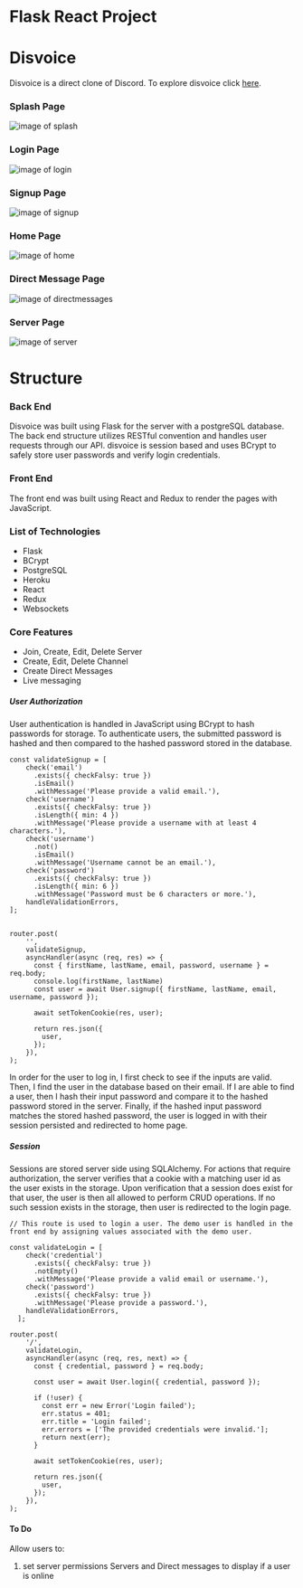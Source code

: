 # Flask React Project

# Disvoice
Disvoice is a direct clone of Discord.
To explore disvoice click [here](https://disvoice.herokuapp.com/).
### Splash Page
![image of splash](https://github.com/JackRadinger/Discord/blob/main/Wiki_Images/disvoice-splash-page.png)
### Login Page
![image of login](https://github.com/JackRadinger/Discord/blob/main/Wiki_Images/disvoice-login-page.jpg)
### Signup Page
![image of signup](https://github.com/JackRadinger/Discord/blob/main/Wiki_Images/disvoice-sign-up-page.jpg)
### Home Page
![image of home](https://github.com/JackRadinger/Discord/blob/main/Wiki_Images/disvoice-home-page.png)
### Direct Message Page
![image of directmessages](https://github.com/JackRadinger/Discord/blob/main/Wiki_Images/disvoice-direct-message-page.png)
### Server Page
![image of server](https://github.com/JackRadinger/Discord/blob/main/Wiki_Images/disvoice-server-page.png)

# Structure
### Back End
Disvoice was built using Flask for the server with a postgreSQL database. The back end structure utilizes RESTful convention and handles user requests through our API. disvoice is session based and uses BCrypt to safely store user passwords and verify login credentials.
### Front End
The front end was built using React and Redux to render the pages with JavaScript.

### List of Technologies
* Flask
* BCrypt
* PostgreSQL
* Heroku
* React
* Redux
* Websockets

### Core Features
* Join, Create, Edit, Delete Server
* Create, Edit, Delete Channel
* Create Direct Messages
* Live messaging

##### User Authorization
User authentication is handled in JavaScript using BCrypt to hash passwords for storage. To authenticate users, the submitted password is hashed and then compared to the hashed password stored in the database.
````
const validateSignup = [
    check('email')
      .exists({ checkFalsy: true })
      .isEmail()
      .withMessage('Please provide a valid email.'),
    check('username')
      .exists({ checkFalsy: true })
      .isLength({ min: 4 })
      .withMessage('Please provide a username with at least 4 characters.'),
    check('username')
      .not()
      .isEmail()
      .withMessage('Username cannot be an email.'),
    check('password')
      .exists({ checkFalsy: true })
      .isLength({ min: 6 })
      .withMessage('Password must be 6 characters or more.'),
    handleValidationErrors,
];


router.post(
    '',
    validateSignup,
    asyncHandler(async (req, res) => {
      const { firstName, lastName, email, password, username } = req.body;
      console.log(firstName, lastName)
      const user = await User.signup({ firstName, lastName, email, username, password });

      await setTokenCookie(res, user);

      return res.json({
        user,
      });
    }),
);
````
In order for the user to log in, I first check to see if the inputs are valid. Then, I find the user in the database based on their email. If I are able to find a user, then I hash their input password and compare it to the hashed password stored in the server. Finally, if the hashed input password matches the stored hashed password, the user is logged in with their session persisted and redirected to home page.
##### Session
Sessions are stored server side using SQLAlchemy. For actions that require authorization, the server verifies that a cookie with a matching user id as the user exists in the storage. Upon verification that a session does exist for that user, the user is then all allowed to perform CRUD operations. If no such session exists in the storage, then user is redirected to the login page.

````
// This route is used to login a user. The demo user is handled in the front end by assigning values associated with the demo user.

const validateLogin = [
    check('credential')
      .exists({ checkFalsy: true })
      .notEmpty()
      .withMessage('Please provide a valid email or username.'),
    check('password')
      .exists({ checkFalsy: true })
      .withMessage('Please provide a password.'),
    handleValidationErrors,
  ];

router.post(
    '/',
    validateLogin,
    asyncHandler(async (req, res, next) => {
      const { credential, password } = req.body;

      const user = await User.login({ credential, password });

      if (!user) {
        const err = new Error('Login failed');
        err.status = 401;
        err.title = 'Login failed';
        err.errors = ['The provided credentials were invalid.'];
        return next(err);
      }

      await setTokenCookie(res, user);

      return res.json({
        user,
      });
    }),
);

````

#### To Do
Allow users to:
1. set server permissions
Servers and Direct messages to display if a user is online

